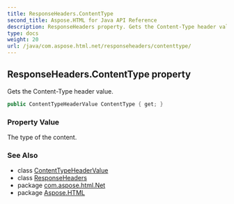 ```yaml
---
title: ResponseHeaders.ContentType
second_title: Aspose.HTML for Java API Reference
description: ResponseHeaders property. Gets the Content-Type header value
type: docs
weight: 20
url: /java/com.aspose.html.net/responseheaders/contenttype/
---
```

## ResponseHeaders.ContentType property

Gets the Content-Type header value.

```java
public ContentTypeHeaderValue ContentType { get; }
```

### Property Value

The type of the content.

### See Also

* class [ContentTypeHeaderValue](../../../com.aspose.html.net.headers/contenttypeheadervalue/)
* class [ResponseHeaders](../)
* package [com.aspose.html.Net](../../responseheaders/)
* package [Aspose.HTML](../../../)
